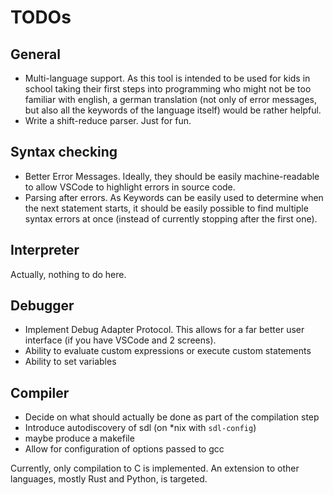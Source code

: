 # TODOs

## General

* Multi-language support. As this tool is intended to be used for
  kids in school taking their first steps into programming who might
  not be too familiar with english, a german translation
  (not only of error messages, but also all the keywords of the language itself)
  would be rather helpful.
* Write a shift-reduce parser. Just for fun.

## Syntax checking

* Better Error Messages. Ideally, they should be easily
  machine-readable to allow VSCode to highlight errors in source code.
* Parsing after errors. As Keywords can be easily used to determine
  when the next statement starts, it should be easily possible to
  find multiple syntax errors at once (instead of currently stopping
  after the first one).

## Interpreter

Actually, nothing to do here.

## Debugger

* Implement Debug Adapter Protocol. This allows for a far better user interface
  (if you have VSCode and 2 screens).
* Ability to evaluate custom expressions or execute custom statements
* Ability to set variables

## Compiler

* Decide on what should actually be done as part of the compilation step
* Introduce autodiscovery of sdl (on *nix with `sdl-config`)
* maybe produce a makefile
* Allow for configuration of options passed to gcc

Currently, only compilation to C is implemented. An extension to other
languages, mostly Rust and Python, is targeted.